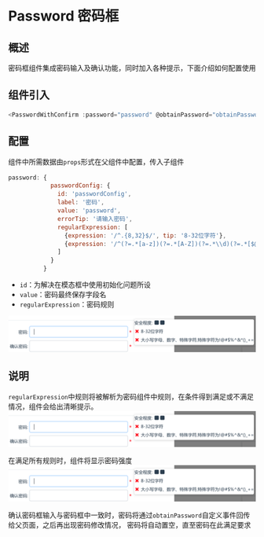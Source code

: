 # Password 密码框

## 概述

密码框组件集成密码输入及确认功能，同时加入各种提示，下面介绍如何配置使用

## 组件引入

```js
<PasswordWithConfirm :password="password" @obtainPassword="obtainPassword"></PasswordWithConfirm>
```
## 配置
组件中所需数据由`props`形式在父组件中配置，传入子组件
```js
password: {
            passwordConfig: {
              id: 'passwordConfig',
              label: '密码',
              value: 'password',
              errorTip: '请输入密码',
              regularExpression: [
                {expression: '/^.{8,32}$/', tip: '8-32位字符'},
                {expression: '/^(?=.*[a-z])(?=.*[A-Z])(?=.*\\d)(?=.*[$@$!#$%^&*()_+=])[A-Za-z\\d$@$!]{0,}/', tip: '大小写字母、数字、特殊字符,特殊字符为!@#$%^&*()_+='}
              ]
            }
          }
```
- `id`：为解决在模态框中使用初始化问题所设  
- `value`：密码最终保存字段名  
- `regularExpression`：密码规则

![密码组件](../../img/pwd/pwd-init.png ':size=600x100')

## 说明

`regularExpression`中规则将被解析为密码组件中规则，在条件得到满足或不满足情况，组件会给出清晰提示。
![密码组件-error](../../img/pwd/pwd-error.png ':size=600x100')


在满足所有规则时，组件将显示密码强度
![密码组件-correct](../../img/pwd/pwd-correct.png ':size=600x100')

确认密码框输入与密码框中一致时，密码将通过`obtainPassword`自定义事件回传给父页面，之后再出现密码修改情况，
密码将自动置空，直至密码在此满足要求